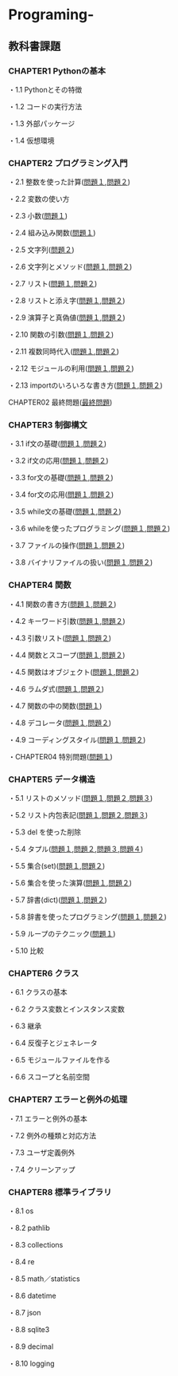 # Programing-

## 教科書課題

### CHAPTER1 Pythonの基本

・1.1 Pythonとその特徴

・1.2 コードの実行方法

・1.3 外部パッケージ

・1.4 仮想環境

### CHAPTER2 プログラミング入門
・2.1 整数を使った計算([問題１](CHAPTER02/Q2_1_1.py),[問題２](CHAPTER02/Q2_1_2.py))

・2.2 変数の使い方

・2.3 小数([問題１](CHAPTER02/Q2_3_1.py))

・2.4 組み込み関数([問題１](CHAPTER02/Q2_4_1.py))

・2.5 文字列([問題２](CHAPTER02/Q2_5_2.py))

・2.6 文字列とメソッド([問題１](CHAPTER02/Q2_6_1.py),[問題２](CHAPTER02/Q2_6_2.py))

・2.7 リスト([問題１](CHAPTER02/Q2_7_1.py),[問題２](CHAPTER02/Q2_7_2.py))

・2.8 リストと添え字([問題１](CHAPTER02/Q2_8_1.py),[問題２](CHAPTER02/Q2_8_2.py))

・2.9 演算子と真偽値([問題１](CHAPTER02/Q2_9_1.py),[問題２](CHAPTER02/Q2_9_2.py))

・2.10 関数の引数([問題１](CHAPTER02/Q2_10_1.py),[問題２](CHAPTER02/Q2_10_2.py))

・2.11 複数同時代入([問題１](CHAPTER02/Q2_11_1.py),[問題２](CHAPTER02/Q2_11_2.py))

・2.12 モジュールの利用([問題１](CHAPTER02/Q2_12_1.py),[問題２](CHAPTER02/Q2_12_2.py))

・2.13 importのいろいろな書き方([問題１](CHAPTER02/Q2_13_1.py),[問題２](CHAPTER02/Q2_13_2.py))

CHAPTER02 最終問題([最終問題](CHAPTER02/Q2_TEST.py))

### CHAPTER3 制御構文
・3.1 if文の基礎([問題１](CHAPTER03/Q3_1_1.py),[問題２](CHAPTER03/Q3_1_2.py))

・3.2 if文の応用([問題１](CHAPTER03/Q3_2_1.py),[問題２](CHAPTER03/Q3_2_2.py))

・3.3 for文の基礎([問題１](CHAPTER03/Q3_3_1.py),[問題２](CHAPTER03/Q3_3_2.py))

・3.4 for文の応用([問題１](CHAPTER03/Q3_4_1.py),[問題２](CHAPTER03/Q3_4_2.py))

・3.5 while文の基礎([問題１](CHAPTER03/Q3_5_1.py),[問題２](CHAPTER03/Q3_5_2.py))

・3.6 whileを使ったプログラミング([問題１](CHAPTER03/Q3_6_1.py),[問題２](CHAPTER03/Q3_6_2.py))

・3.7 ファイルの操作([問題１](CHAPTER03/Q3_7_1.py),[問題２](CHAPTER03/Q3_7_2.py))

・3.8 バイナリファイルの扱い([問題１](CHAPTER03/Q3_8_1.py),[問題２](CHAPTER03/Q3_8_2.py))

### CHAPTER4 関数
・4.1 関数の書き方([問題１](CHAPTER04/Q4_1_1.py),[問題２](CHAPTER04/Q4_1_2.py))

・4.2 キーワード引数([問題１](CHAPTER04/Q4_2_1.py),[問題２](CHAPTER04/Q4_2_2.py))

・4.3 引数リスト([問題１](CHAPTER04/Q4_3_1.py),[問題２](CHAPTER04/Q4_3_2.py))

・4.4 関数とスコープ([問題１](CHAPTER04/Q4_4_1.py),[問題２](CHAPTER04/Q4_4_2.py))   

・4.5 関数はオブジェクト([問題１](CHAPTER04/Q4_5_1.py),[問題２](CHAPTER04/Q4_5_2.py))

・4.6 ラムダ式([問題１](CHAPTER04/Q4_6_1.py),[問題２](CHAPTER04/Q4_6_2.py))

・4.7 関数の中の関数([問題１](CHAPTER04/Q4_7_1.py))

・4.8 デコレータ([問題１](CHAPTER04/Q4_8_1.py),[問題２](CHAPTER04/Q4_8_2.py))

・4.9 コーディングスタイル([問題１](CHAPTER04/Q4_9_1.py),[問題２](CHAPTER04/Q4_9_2.py))

・CHAPTER04 特別問題([問題１](CHAPTER04/Q4_99.py))

### CHAPTER5 データ構造
・5.1 リストのメソッド([問題１](CHAPTER05/Q5_1_1.py),[問題２](CHAPTER05/Q5_1_2.py),[問題３](CHAPTER05/Q5_1_3.py))

・5.2 リスト内包表記([問題１](CHAPTER05/Q5_2_1.py),[問題２](CHAPTER05/Q5_2_2.py),[問題３](CHAPTER05/Q5_2_3.py))

・5.3 del を使った削除

・5.4 タプル([問題１](CHAPTER05/Q5_4_1.py),[問題２](CHAPTER05/Q5_4_2.py),[問題３](CHAPTER05/Q5_4_3.py),[問題４](CHAPTER05/Q5_4_4.py))

・5.5 集合(set)([問題１](CHAPTER05/Q5_5_1.py),[問題２](CHAPTER05/Q5_5_2.py))

・5.6 集合を使った演算([問題１](CHAPTER05/Q5_6_1.py),[問題２](CHAPTER05/Q5_6_2.py))

・5.7 辞書(dict)([問題１](CHAPTER05/Q5_7_1.py),[問題２](CHAPTER05/Q5_7_2.py))

・5.8 辞書を使ったプログラミング([問題１](CHAPTER05/Q5_8_1.py),[問題２](CHAPTER05/Q5_8_2.py))

・5.9 ループのテクニック([問題１](CHAPTER05/Q5_9_1.py))

・5.10 比較
### CHAPTER6 クラス
・6.1 クラスの基本

・6.2 クラス変数とインスタンス変数

・6.3 継承

・6.4 反復子とジェネレータ

・6.5 モジュールファイルを作る

・6.6 スコープと名前空間
### CHAPTER7 エラーと例外の処理
・7.1 エラーと例外の基本

・7.2 例外の種類と対応方法

・7.3 ユーザ定義例外

・7.4 クリーンアップ
### CHAPTER8 標準ライブラリ
・8.1 os

・8.2 pathlib

・8.3 collections

・8.4 re

・8.5 math／statistics

・8.6 datetime

・8.7 json

・8.8 sqlite3

・8.9 decimal

・8.10 logging

